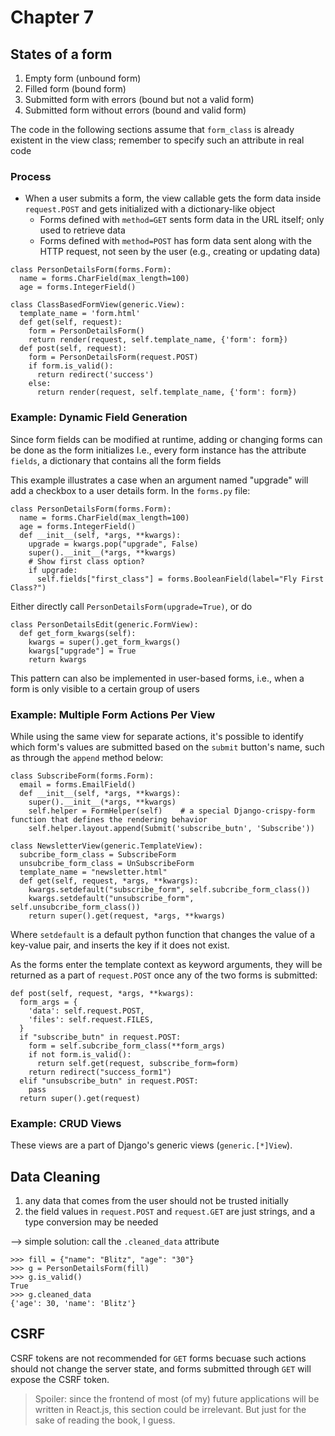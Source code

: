 # Chapter 7

## States of a form

1. Empty form (unbound form)
2. Filled form (bound form)
3. Submitted form with errors (bound but not a valid form)
4. Submitted form without errors (bound and valid form)

The code in the following sections assume that `form_class` is already existent in the view class; remember to specify such an attribute in real code

### Process

- When a user submits a form, the view callable gets the form data inside `request.POST` and gets initialized with a dictionary-like object
  - Forms defined with `method=GET` sents form data in the URL itself; only used to retrieve data
  - Forms defined with `method=POST` has form data sent along with the HTTP request, not seen by the user (e.g., creating or updating data)

```
class PersonDetailsForm(forms.Form):
  name = forms.CharField(max_length=100)
  age = forms.IntegerField()
```

```
class ClassBasedFormView(generic.View):
  template_name = 'form.html'
  def get(self, request):
    form = PersonDetailsForm()
    return render(request, self.template_name, {'form': form})
  def post(self, request):
    form = PersonDetailsForm(request.POST)
    if form.is_valid():
      return redirect('success')
    else:
      return render(request, self.template_name, {'form': form})
```

### Example: Dynamic Field Generation

Since form fields can be modified at runtime, adding or changing forms can be done as the form initializes
I.e., every form instance has the attribute `fields`, a dictionary that contains all the form fields

This example illustrates a case when an argument named "upgrade" will add a checkbox to a user details form.
In the `forms.py` file:

```
class PersonDetailsForm(forms.Form):
  name = forms.CharField(max_length=100)
  age = forms.IntegerField()
  def __init__(self, *args, **kwargs):
    upgrade = kwargs.pop("upgrade", False)
    super().__init__(*args, **kwargs)
    # Show first class option?
    if upgrade:
      self.fields["first_class"] = forms.BooleanField(label="Fly First Class?")
```

Either directly call `PersonDetailsForm(upgrade=True)`, or do

```
class PersonDetailsEdit(generic.FormView):
  def get_form_kwargs(self):
    kwargs = super().get_form_kwargs()
    kwargs["upgrade"] = True
    return kwargs
```

This pattern can also be implemented in user-based forms, i.e., when a form is only visible to a certain group of users

### Example: Multiple Form Actions Per View

While using the same view for separate actions, it's possible to identify which form's values are submitted based on the `submit` button's name, such as through the `append` method below:

```
class SubscribeForm(forms.Form):
  email = forms.EmailField()
  def __init__(self, *args, **kwargs):
    super().__init__(*args, **kwargs)
    self.helper = FormHelper(self)    # a special Django-crispy-form function that defines the rendering behavior
    self.helper.layout.append(Submit('subscribe_butn', 'Subscribe'))
```

```
class NewsletterView(generic.TemplateView):
  subcribe_form_class = SubscribeForm
  unsubcribe_form_class = UnSubscribeForm
  template_name = "newsletter.html"
  def get(self, request, *args, **kwargs):
    kwargs.setdefault("subscribe_form", self.subcribe_form_class())
    kwargs.setdefault("unsubscribe_form", self.unsubcribe_form_class())
    return super().get(request, *args, **kwargs)
```

Where `setdefault` is a default python function that changes the value of a key-value pair, and inserts the key if it does not exist.

As the forms enter the template context as keyword arguments, they will be returned as a part of `request.POST` once any of the two forms is submitted:

```
def post(self, request, *args, **kwargs):
  form_args = {
    'data': self.request.POST,
    'files': self.request.FILES,
  }
  if "subscribe_butn" in request.POST:
    form = self.subcribe_form_class(**form_args)
    if not form.is_valid():
      return self.get(request, subscribe_form=form)
    return redirect("success_form1")
  elif "unsubscribe_butn" in request.POST:
    pass
  return super().get(request)
```

### Example: CRUD Views

These views are a part of Django's generic views (`generic.[*]View`).

## Data Cleaning

1. any data that comes from the user should not be trusted initially
2. the field values in `request.POST` and `request.GET` are just strings, and a type conversion may be needed

--> simple solution: call the `.cleaned_data` attribute

```
>>> fill = {"name": "Blitz", "age": "30"}
>>> g = PersonDetailsForm(fill)
>>> g.is_valid()
True
>>> g.cleaned_data
{'age': 30, 'name': 'Blitz'}
```

## CSRF

CSRF tokens are not recommended for `GET` forms becuase such actions should not change the server state, and forms submitted through `GET` will expose the CSRF token.

> Spoiler: since the frontend of most (of my) future applications will be written in React.js, this section could be irrelevant. But just for the sake of reading the book, I guess.
